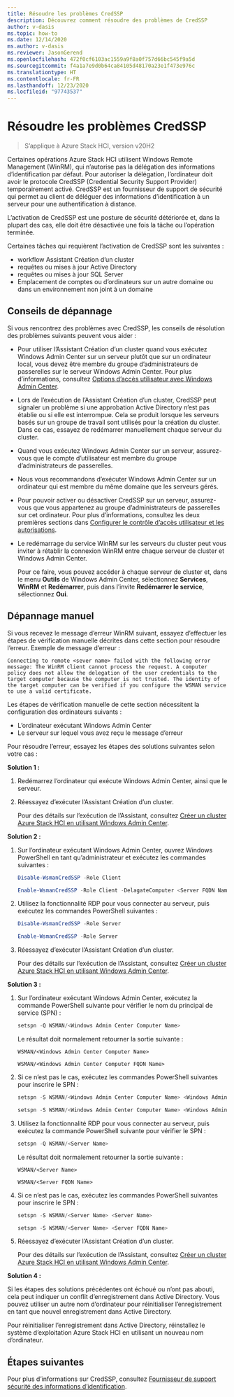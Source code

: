 ```yaml
---
title: Résoudre les problèmes CredSSP
description: Découvrez comment résoudre des problèmes de CredSSP
author: v-dasis
ms.topic: how-to
ms.date: 12/14/2020
ms.author: v-dasis
ms.reviewer: JasonGerend
ms.openlocfilehash: 472f0cf6103ac1559a9f8a0f757d66bc545f9a5d
ms.sourcegitcommit: f4a1a7e9d0b64ca84105d48170a23e1f473e976c
ms.translationtype: HT
ms.contentlocale: fr-FR
ms.lasthandoff: 12/23/2020
ms.locfileid: "97743537"
---
```

# <a name="troubleshoot-credssp"></a>Résoudre les problèmes CredSSP

> S’applique à Azure Stack HCI, version v20H2

Certaines opérations Azure Stack HCI utilisent Windows Remote Management (WinRM), qui n’autorise pas la délégation des informations d’identification par défaut. Pour autoriser la délégation, l’ordinateur doit avoir le protocole CredSSP (Credential Security Support Provider) temporairement activé. CredSSP est un fournisseur de support de sécurité qui permet au client de déléguer des informations d’identification à un serveur pour une authentification à distance.

L’activation de CredSSP est une posture de sécurité détériorée et, dans la plupart des cas, elle doit être désactivée une fois la tâche ou l’opération terminée.

Certaines tâches qui requièrent l’activation de CredSSP sont les suivantes :

- workflow Assistant Création d’un cluster
- requêtes ou mises à jour Active Directory
- requêtes ou mises à jour SQL Server
- Emplacement de comptes ou d’ordinateurs sur un autre domaine ou dans un environnement non joint à un domaine

## <a name="troubleshooting-tips"></a>Conseils de dépannage

Si vous rencontrez des problèmes avec CredSSP, les conseils de résolution des problèmes suivants peuvent vous aider :

- Pour utiliser l’Assistant Création d’un cluster quand vous exécutez Windows Admin Center sur un serveur plutôt que sur un ordinateur local, vous devez être membre du groupe d’administrateurs de passerelles sur le serveur Windows Admin Center. Pour plus d’informations, consultez [Options d’accès utilisateur avec Windows Admin Center](/windows-server/manage/windows-admin-center/plan/user-access-options).

- Lors de l’exécution de l’Assistant Création d’un cluster, CredSSP peut signaler un problème si une approbation Active Directory n’est pas établie ou si elle est interrompue. Cela se produit lorsque les serveurs basés sur un groupe de travail sont utilisés pour la création du cluster. Dans ce cas, essayez de redémarrer manuellement chaque serveur du cluster.

- Quand vous exécutez Windows Admin Center sur un serveur, assurez-vous que le compte d’utilisateur est membre du groupe d’administrateurs de passerelles.

- Nous vous recommandons d’exécuter Windows Admin Center sur un ordinateur qui est membre du même domaine que les serveurs gérés.

- Pour pouvoir activer ou désactiver CredSSP sur un serveur, assurez-vous que vous appartenez au groupe d’administrateurs de passerelles sur cet ordinateur. Pour plus d’informations, consultez les deux premières sections dans [Configurer le contrôle d’accès utilisateur et les autorisations](/windows-server/manage/windows-admin-center/configure/user-access-control#gateway-access-role-definitions).

- Le redémarrage du service WinRM sur les serveurs du cluster peut vous inviter à rétablir la connexion WinRM entre chaque serveur de cluster et Windows Admin Center.

    Pour ce faire, vous pouvez accéder à chaque serveur de cluster et, dans le menu **Outils** de Windows Admin Center, sélectionnez **Services**, **WinRM** et **Redémarrer**, puis dans l’invite **Redémarrer le service**, sélectionnez **Oui**.

## <a name="manual-troubleshooting"></a>Dépannage manuel

Si vous recevez le message d’erreur WinRM suivant, essayez d’effectuer les étapes de vérification manuelle décrites dans cette section pour résoudre l’erreur. Exemple de message d’erreur :

`Connecting to remote <sever name> failed with the following error message: The WinRM client cannot process the request. A computer policy does not allow the delegation of the user credentials to the target computer because the computer is not trusted. The identity of the target computer can be verified if you configure the WSMAN service to use a valid certificate.`

Les étapes de vérification manuelle de cette section nécessitent la configuration des ordinateurs suivants :
- L’ordinateur exécutant Windows Admin Center
- Le serveur sur lequel vous avez reçu le message d’erreur

Pour résoudre l’erreur, essayez les étapes des solutions suivantes selon votre cas :

**Solution 1 :**
1. Redémarrez l’ordinateur qui exécute Windows Admin Center, ainsi que le serveur.
1. Réessayez d’exécuter l’Assistant Création d’un cluster.

    Pour des détails sur l’exécution de l’Assistant, consultez [Créer un cluster Azure Stack HCI en utilisant Windows Admin Center](../deploy/create-cluster.md).

**Solution 2 :**
1. Sur l’ordinateur exécutant Windows Admin Center, ouvrez Windows PowerShell en tant qu’administrateur et exécutez les commandes suivantes :

    ```powershell
    Disable-WsmanCredSSP -Role Client  
    ```

    ```powershell  
    Enable-WsmanCredSSP -Role Client -DelagateComputer <Server FQDN Name>
    ```

1. Utilisez la fonctionnalité RDP pour vous connecter au serveur, puis exécutez les commandes PowerShell suivantes :

    ```powershell  
    Disable-WsmanCredSSP -Role Server  
    ```

    ```powershell  
    Enable-WsmanCredSSP -Role Server  
    ```
    
1. Réessayez d’exécuter l’Assistant Création d’un cluster.

    Pour des détails sur l’exécution de l’Assistant, consultez [Créer un cluster Azure Stack HCI en utilisant Windows Admin Center](../deploy/create-cluster.md).

**Solution 3 :**
1. Sur l’ordinateur exécutant Windows Admin Center, exécutez la commande PowerShell suivante pour vérifier le nom du principal de service (SPN) :

    ```powershell
    setspn -Q WSMAN/<Windows Admin Center Computer Name>  
    ```
    
    Le résultat doit normalement retourner la sortie suivante :

    `WSMAN/<Windows Admin Center Computer Name>`

    `WSMAN/<Windows Admin Center Computer FQDN Name>`

1. Si ce n’est pas le cas, exécutez les commandes PowerShell suivantes pour inscrire le SPN :

    ```powershell
    setspn -S WSMAN/<Windows Admin Center Computer Name> <Windows Admin Center Computer Name>  
    ```

    ```powershell
    setspn -S WSMAN/<Windows Admin Center Computer Name> <Windows Admin Center Computer FQDN Name>  
    ```

1. Utilisez la fonctionnalité RDP pour vous connecter au serveur, puis exécutez la commande PowerShell suivante pour vérifier le SPN :

    ```powershell
    setspn -Q WSMAN/<Server Name>  
    ```

    Le résultat doit normalement retourner la sortie suivante :

    `WSMAN/<Server Name>`

    `WSMAN/<Server FQDN Name>`

1. Si ce n’est pas le cas, exécutez les commandes PowerShell suivantes pour inscrire le SPN :

    ```powershell
    setspn -S WSMAN/<Server Name> <Server Name>  
    ```

    ```powershell
    setspn -S WSMAN/<Server Name> <Server FQDN Name>  
    ```

1. Réessayez d’exécuter l’Assistant Création d’un cluster.

    Pour des détails sur l’exécution de l’Assistant, consultez [Créer un cluster Azure Stack HCI en utilisant Windows Admin Center](../deploy/create-cluster.md).


**Solution 4 :**

Si les étapes des solutions précédentes ont échoué ou n’ont pas abouti, cela peut indiquer un conflit d’enregistrement dans Active Directory. Vous pouvez utiliser un autre nom d’ordinateur pour réinitialiser l’enregistrement en tant que nouvel enregistrement dans Active Directory.

Pour réinitialiser l’enregistrement dans Active Directory, réinstallez le système d’exploitation Azure Stack HCI en utilisant un nouveau nom d’ordinateur.

## <a name="next-steps"></a>Étapes suivantes

Pour plus d’informations sur CredSSP, consultez [Fournisseur de support sécurité des informations d’identification](/windows/win32/secauthn/credential-security-support-provider).